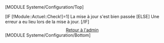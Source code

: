 [MODULE Systeme/Configuration/Top]
<div class="PetiteBoiteDeDialogue">
	[IF [!Module::Actuel::Check!]=1]
		La mise &agrave; jour s'est bien pass&eacute;e
	[ELSE]
		Une erreur a eu lieu lors de la mise &agrave; jour.
	[/IF]
	<div style="text-align:center;margin-top:10px;"><a href="/[!Module::Actuel::Nom!]">Retour &agrave; l'admin</a></div>
</div>
[MODULE Systeme/Configuration/Bottom]
